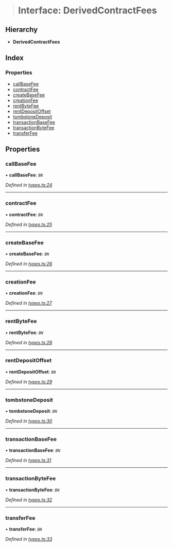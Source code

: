 > # Interface: DerivedContractFees

## Hierarchy

* **DerivedContractFees**

## Index

### Properties

* [callBaseFee](_types_.derivedcontractfees.md#callbasefee)
* [contractFee](_types_.derivedcontractfees.md#contractfee)
* [createBaseFee](_types_.derivedcontractfees.md#createbasefee)
* [creationFee](_types_.derivedcontractfees.md#creationfee)
* [rentByteFee](_types_.derivedcontractfees.md#rentbytefee)
* [rentDepositOffset](_types_.derivedcontractfees.md#rentdepositoffset)
* [tombstoneDeposit](_types_.derivedcontractfees.md#tombstonedeposit)
* [transactionBaseFee](_types_.derivedcontractfees.md#transactionbasefee)
* [transactionByteFee](_types_.derivedcontractfees.md#transactionbytefee)
* [transferFee](_types_.derivedcontractfees.md#transferfee)

## Properties

###  callBaseFee

• **callBaseFee**: *`BN`*

*Defined in [types.ts:24](https://github.com/polkadot-js/api/blob/fcaa7a5/packages/api-derive/src/types.ts#L24)*

___

###  contractFee

• **contractFee**: *`BN`*

*Defined in [types.ts:25](https://github.com/polkadot-js/api/blob/fcaa7a5/packages/api-derive/src/types.ts#L25)*

___

###  createBaseFee

• **createBaseFee**: *`BN`*

*Defined in [types.ts:26](https://github.com/polkadot-js/api/blob/fcaa7a5/packages/api-derive/src/types.ts#L26)*

___

###  creationFee

• **creationFee**: *`BN`*

*Defined in [types.ts:27](https://github.com/polkadot-js/api/blob/fcaa7a5/packages/api-derive/src/types.ts#L27)*

___

###  rentByteFee

• **rentByteFee**: *`BN`*

*Defined in [types.ts:28](https://github.com/polkadot-js/api/blob/fcaa7a5/packages/api-derive/src/types.ts#L28)*

___

###  rentDepositOffset

• **rentDepositOffset**: *`BN`*

*Defined in [types.ts:29](https://github.com/polkadot-js/api/blob/fcaa7a5/packages/api-derive/src/types.ts#L29)*

___

###  tombstoneDeposit

• **tombstoneDeposit**: *`BN`*

*Defined in [types.ts:30](https://github.com/polkadot-js/api/blob/fcaa7a5/packages/api-derive/src/types.ts#L30)*

___

###  transactionBaseFee

• **transactionBaseFee**: *`BN`*

*Defined in [types.ts:31](https://github.com/polkadot-js/api/blob/fcaa7a5/packages/api-derive/src/types.ts#L31)*

___

###  transactionByteFee

• **transactionByteFee**: *`BN`*

*Defined in [types.ts:32](https://github.com/polkadot-js/api/blob/fcaa7a5/packages/api-derive/src/types.ts#L32)*

___

###  transferFee

• **transferFee**: *`BN`*

*Defined in [types.ts:33](https://github.com/polkadot-js/api/blob/fcaa7a5/packages/api-derive/src/types.ts#L33)*